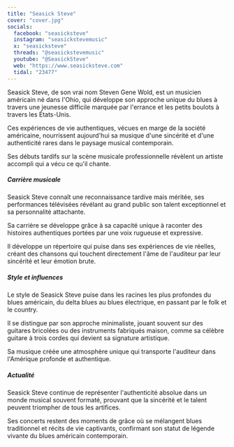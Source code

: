```yaml
---
title: "Seasick Steve"
cover: "cover.jpg"
socials:
  facebook: "seasicksteve"
  instagram: "seasickstevemusic"
  x: "seasicksteve"
  threads: "@seasickstevemusic"
  youtube: "@SeasickSteve"
  web: "https://www.seasicksteve.com"
  tidal: "23477"
---
```


Seasick Steve, de son vrai nom Steven Gene Wold, est un musicien américain né dans l'Ohio, qui développe son approche
unique du blues à travers une jeunesse difficile marquée par l'errance et les petits boulots à travers les États-Unis.

Ces expériences de vie authentiques, vécues en marge de la société américaine, nourrissent aujourd'hui sa musique d'une
sincérité et d'une authenticité rares dans le paysage musical contemporain.

Ses débuts tardifs sur la scène musicale professionnelle révèlent un artiste accompli qui a vécu ce qu'il chante.

##### Carrière musicale

Seasick Steve connaît une reconnaissance tardive mais méritée, ses performances télévisées révélant au grand public son
talent exceptionnel et sa personnalité attachante.

Sa carrière se développe grâce à sa capacité unique à raconter des histoires authentiques portées par une voix rugueuse
et expressive.

Il développe un répertoire qui puise dans ses expériences de vie réelles, créant des chansons qui touchent directement
l'âme de l'auditeur par leur sincérité et leur émotion brute.

##### Style et influences

Le style de Seasick Steve puise dans les racines les plus profondes du blues américain, du delta blues au blues
électrique, en passant par le folk et le country.

Il se distingue par son approche minimaliste, jouant souvent sur des guitares bricolées ou des instruments fabriqués
maison, comme sa célèbre guitare à trois cordes qui devient sa signature artistique.

Sa musique créée une atmosphère unique qui transporte l'auditeur dans l'Amérique profonde et authentique.

##### Actualité

Seasick Steve continue de représenter l'authenticité absolue dans un monde musical souvent formaté, prouvant que la
sincérité et le talent peuvent triompher de tous les artifices.

Ses concerts restent des moments de grâce où se mélangent blues traditionnel et récits de vie captivants, confirmant son
statut de légende vivante du blues américain contemporain.
